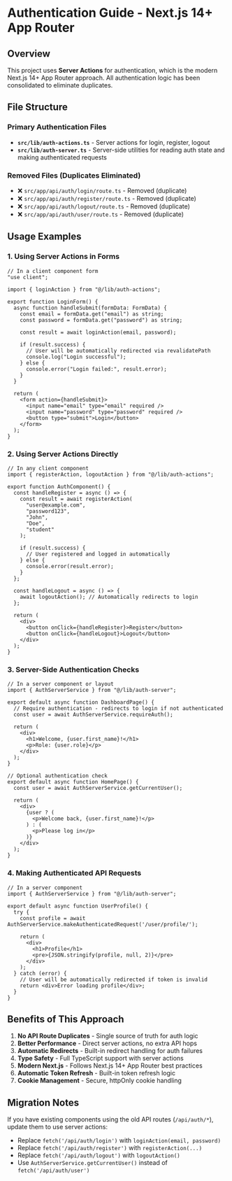 # Authentication Guide - Next.js 14+ App Router

## Overview

This project uses **Server Actions** for authentication, which is the modern Next.js 14+ App Router approach. All authentication logic has been consolidated to eliminate duplicates.

## File Structure

### Primary Authentication Files

- **`src/lib/auth-actions.ts`** - Server actions for login, register, logout
- **`src/lib/auth-server.ts`** - Server-side utilities for reading auth state and making authenticated requests

### Removed Files (Duplicates Eliminated)

- ❌ `src/app/api/auth/login/route.ts` - Removed (duplicate)
- ❌ `src/app/api/auth/register/route.ts` - Removed (duplicate) 
- ❌ `src/app/api/auth/logout/route.ts` - Removed (duplicate)
- ❌ `src/app/api/auth/user/route.ts` - Removed (duplicate)

## Usage Examples

### 1. Using Server Actions in Forms

```tsx
// In a client component form
"use client";

import { loginAction } from "@/lib/auth-actions";

export function LoginForm() {
  async function handleSubmit(formData: FormData) {
    const email = formData.get("email") as string;
    const password = formData.get("password") as string;
    
    const result = await loginAction(email, password);
    
    if (result.success) {
      // User will be automatically redirected via revalidatePath
      console.log("Login successful");
    } else {
      console.error("Login failed:", result.error);
    }
  }

  return (
    <form action={handleSubmit}>
      <input name="email" type="email" required />
      <input name="password" type="password" required />
      <button type="submit">Login</button>
    </form>
  );
}
```

### 2. Using Server Actions Directly

```tsx
// In any client component
import { registerAction, logoutAction } from "@/lib/auth-actions";

export function AuthComponent() {
  const handleRegister = async () => {
    const result = await registerAction(
      "user@example.com",
      "password123",
      "John",
      "Doe",
      "student"
    );
    
    if (result.success) {
      // User registered and logged in automatically
    } else {
      console.error(result.error);
    }
  };

  const handleLogout = async () => {
    await logoutAction(); // Automatically redirects to login
  };

  return (
    <div>
      <button onClick={handleRegister}>Register</button>
      <button onClick={handleLogout}>Logout</button>
    </div>
  );
}
```

### 3. Server-Side Authentication Checks

```tsx
// In a server component or layout
import { AuthServerService } from "@/lib/auth-server";

export default async function DashboardPage() {
  // Require authentication - redirects to login if not authenticated
  const user = await AuthServerService.requireAuth();
  
  return (
    <div>
      <h1>Welcome, {user.first_name}!</h1>
      <p>Role: {user.role}</p>
    </div>
  );
}
```

```tsx
// Optional authentication check
export default async function HomePage() {
  const user = await AuthServerService.getCurrentUser();
  
  return (
    <div>
      {user ? (
        <p>Welcome back, {user.first_name}!</p>
      ) : (
        <p>Please log in</p>
      )}
    </div>
  );
}
```

### 4. Making Authenticated API Requests

```tsx
// In a server component
import { AuthServerService } from "@/lib/auth-server";

export default async function UserProfile() {
  try {
    const profile = await AuthServerService.makeAuthenticatedRequest('/user/profile/');
    
    return (
      <div>
        <h1>Profile</h1>
        <pre>{JSON.stringify(profile, null, 2)}</pre>
      </div>
    );
  } catch (error) {
    // User will be automatically redirected if token is invalid
    return <div>Error loading profile</div>;
  }
}
```

## Benefits of This Approach

1. **No API Route Duplicates** - Single source of truth for auth logic
2. **Better Performance** - Direct server actions, no extra API hops
3. **Automatic Redirects** - Built-in redirect handling for auth failures
4. **Type Safety** - Full TypeScript support with server actions
5. **Modern Next.js** - Follows Next.js 14+ App Router best practices
6. **Automatic Token Refresh** - Built-in token refresh logic
7. **Cookie Management** - Secure, httpOnly cookie handling

## Migration Notes

If you have existing components using the old API routes (`/api/auth/*`), update them to use server actions:

- Replace `fetch('/api/auth/login')` with `loginAction(email, password)`
- Replace `fetch('/api/auth/register')` with `registerAction(...)`  
- Replace `fetch('/api/auth/logout')` with `logoutAction()`
- Use `AuthServerService.getCurrentUser()` instead of `fetch('/api/auth/user')`